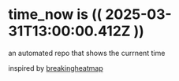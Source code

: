 # time_now is (( 2025-03-31T13:00:00.412Z ))

an automated repo that shows the currnent time

inspired by [breakingheatmap](https://github.com/breakingheatmap/breakingheatmap)